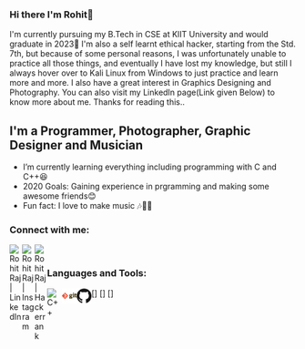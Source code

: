 ### Hi there I'm Rohit:wave:

I'm currently pursuing my B.Tech in CSE at KIIT University and would graduate in 2023:vulcan_salute:
I'm also a self learnt ethical hacker, starting from the Std. 7th, but because of some personal reasons, I was unfortunately unable to practice all those things, and eventually I have lost my knowledge, but still I always hover over to Kali Linux from Windows to just practice and learn more and more.
I also have a great interest in Graphics Designing and Photography.
You can also visit my LinkedIn page(Link given Below) to know more about me.
Thanks for reading this..


## I'm a Programmer, Photographer, Graphic Designer and Musician

-  I’m currently learning everything including programming with C and C++:laughing:
-  2020 Goals: Gaining experience in prgramming and making some awesome friends:blush:
-  Fun fact: I love to make music :notes::musical_keyboard::drum:


### Connect with me:

[<img align="left" alt="Rohit Raj | LinkedIn" width="22px" src="https://cdn.jsdelivr.net/npm/simple-icons@v3/icons/linkedin.svg" />][linkedin]
[<img align="left" alt="Rohit Raj | Instagram" width="22px" src="https://cdn.jsdelivr.net/npm/simple-icons@v3/icons/instagram.svg" />][instagram]
[<img align="left" alt="Rohit Raj | Hackerrank" width="22px" src="https://camo.githubusercontent.com/3ae0c250d0986e14d13c5c5a2166cb4c6ed7e798/68747470733a2f2f692e696d6775722e636f6d2f59516e614b58662e706e67" />][hackerrank]
<br />

### Languages and Tools:

[<img align="left" alt="C++" width="26px" src="https://raw.githubusercontent.com/isocpp/logos/master/cpp_logo.png" />]
[<img align="left" alt="Git" width="26px" src="https://raw.githubusercontent.com/github/explore/80688e429a7d4ef2fca1e82350fe8e3517d3494d/topics/git/git.png" />]
[<img align="left" alt="GitHub" width="26px" src="https://raw.githubusercontent.com/github/explore/78df643247d429f6cc873026c0622819ad797942/topics/github/github.png" />]

[instagram]: https://instagram.com/mafiamamba
[linkedin]: https://linkedin.com/in/rohit9579
[hackerrank]: https://www.hackerrank.com/Rohit9579
